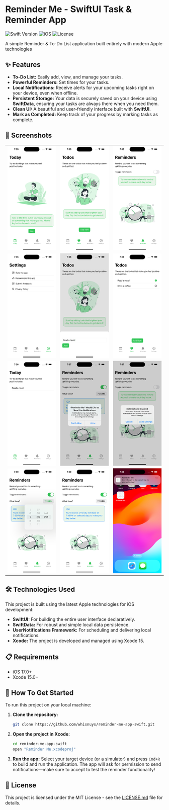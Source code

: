 #  Reminder Me - SwiftUI Task & Reminder App

![Swift Version](https://img.shields.io/badge/Swift-5.9-orange.svg)
![iOS](https://img.shields.io/badge/iOS-17.0%2B-blue.svg)
![License](https://img.shields.io/badge/License-MIT-green.svg)

A simple  Reminder & To-Do List application built entirely with modern Apple technologies

## ✨ Features

- **To-Do List:** Easily add, view, and manage your tasks.
- **Powerful Reminders:** Set times for your tasks.
- **Local Notifications:** Receive alerts for your upcoming tasks right on your device, even when offline.
- **Persistent Storage:** Your data is securely saved on your device using **SwiftData**, ensuring your tasks are always there when you need them.
- **Clean UI:** A beautiful and user-friendly interface built with **SwiftUI**.
- **Mark as Completed:** Keep track of your progress by marking tasks as complete.

## 📸 Screenshots

| | | |
| :---: | :---: | :---: |
| ![Today Screen Empty](screenshots/1.png) | ![TODO Screen Empty](screenshots/2.png) | ![Reminder Screen Empty](screenshots/3.png) |
| ![Settings Screen](screenshots/4.png) | ![Add TODO](screenshots/5.png) | ![TODO Screen](screenshots/6.png) |
| ![Today Screen](screenshots/7.png) | ![Reminder Toggle](screenshots/8.png) | ![Go to Settings](screenshots/9.png) |
| ![Set Time for Reminder](screenshots/10.png) | ![Reminder Screen](screenshots/11.png) | ![Notification](screenshots/12.png) |


## 🛠️ Technologies Used

This project is built using the latest Apple technologies for iOS development:

- **SwiftUI:** For building the entire user interface declaratively.
- **SwiftData:** For robust and simple local data persistence.
- **UserNotifications Framework:** For scheduling and delivering local notifications.
- **Xcode:** The project is developed and managed using Xcode 15.

## 📋 Requirements

- iOS 17.0+
- Xcode 15.0+

## 🚀 How To Get Started

To run this project on your local machine:

1.  **Clone the repository:**
    ```bash
    git clone https://github.com/whisnuys/reminder-me-app-swift.git
    ```

2.  **Open the project in Xcode:**
    ```bash
    cd reminder-me-app-swift
    open "Reminder Me.xcodeproj"
    ```

3.  **Run the app:**
    Select your target device (or a simulator) and press `Cmd+R` to build and run the application. The app will ask for permission to send notifications—make sure to accept to test the reminder functionality!

## 📄 License

This project is licensed under the MIT License - see the [LICENSE.md](LICENSE.md) file for details.
